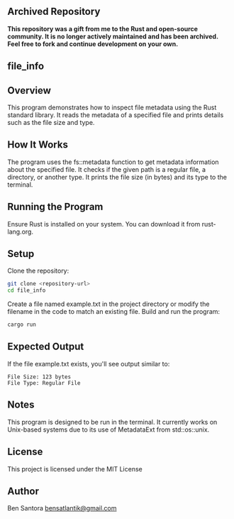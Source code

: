 ## Archived Repository

**This repository was a gift from me to the Rust and open-source community. It is no longer actively maintained and has been archived. Feel free to fork and continue development on your own.**

## file_info

## Overview
This program demonstrates how to inspect file metadata using the Rust standard library. It reads the metadata of a specified file and prints details such as the file size and type.

## How It Works
The program uses the fs::metadata function to get metadata information about the specified file.
It checks if the given path is a regular file, a directory, or another type.
It prints the file size (in bytes) and its type to the terminal.

## Running the Program
Ensure Rust is installed on your system. You can download it from rust-lang.org.

## Setup
Clone the repository:
```bash
git clone <repository-url>
cd file_info
```
Create a file named example.txt in the project directory or modify the filename in the code to match an existing file.
Build and run the program:
```bash
cargo run
```
## Expected Output
If the file example.txt exists, you'll see output similar to:
```
File Size: 123 bytes
File Type: Regular File
```

## Notes
This program is designed to be run in the terminal.
It currently works on Unix-based systems due to its use of MetadataExt from std::os::unix.

## License
This project is licensed under the MIT License

## Author
Ben Santora <bensatlantik@gmail.com>